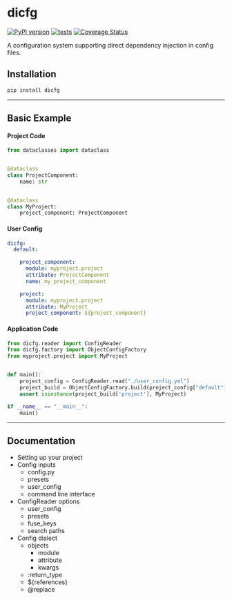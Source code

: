 

# dicfg

[![PyPI version](https://badge.fury.io/py/dicfg.svg)](https://badge.fury.io/py/dicfg)
[![tests](https://github.com/martvanrijthoven/dicfg/actions/workflows/tests.yml/badge.svg)](https://github.com/martvanrijthoven/dicfg/actions/workflows/tests.yml)
[![Coverage Status](https://coveralls.io/repos/github/martvanrijthoven/dicfg/badge.svg?branch=main)](https://coveralls.io/github/martvanrijthoven/dicfg?branch=main)



A configuration system supporting direct dependency injection in config files.

## Installation

```bash
pip install dicfg
```
----


## Basic Example 


#### Project Code

```python 
from dataclasses import dataclass


@dataclass
class ProjectComponent:
    name: str 


@dataclass
class MyProject:
    project_component: ProjectComponent
```


#### User Config
```yaml 
dicfg:
  default:

    project_component:
      module: myproject.project
      attribute: ProjectComponent
      name: my_project_component

    project:
      module: myproject.project
      attribute: MyProject
      project_component: ${project_component}
```

#### Application Code

```python 
from dicfg.reader import ConfigReader
from dicfg.factory import ObjectConfigFactory
from myproject.project import MyProject


def main():
    project_config = ConfigReader.read("./user_config.yml")
    project_build = ObjectConfigFactory.build(project_config["default"])
    assert isinstance(project_build['project'], MyProject)

if __name__ == "__main__":
    main()
```

<!-- end basic-example -->

----

## Documentation

 - Setting up your project
 - Config inputs
   - config.py
   - presets
   - user_config
   - command line interface
 - ConfigReader options
   - user_config
   - presets
   - fuse_keys
   - search paths
 - Config dialect
   - objects
     - module
     - attribute
     - kwargs
   - :return_type 
   - ${references}
   - @replace
   